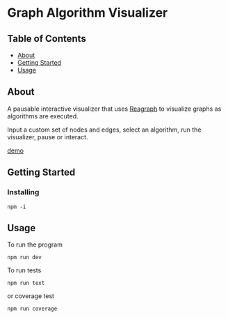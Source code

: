 # Graph Algorithm Visualizer

## Table of Contents

- [About](#about)
- [Getting Started](#getting_started)
- [Usage](#usage)

## About <a name = "about"></a>

A pausable interactive visualizer that uses [Reagraph](https://github.com/reaviz/reagraph) to visualize graphs as algorithms are executed.

Input a custom set of nodes and edges, select an algorithm, run the visualizer, pause or interact.

[demo](https://4genso.github.io/graph-algorithm-visualizer/)

## Getting Started <a name = "getting_started"></a>

### Installing

```
npm -i
```

## Usage <a name = "usage"></a>

To run the program

```
npm run dev
```

To run tests

```
npm run text
```

or coverage test

```
npm run coverage
```

